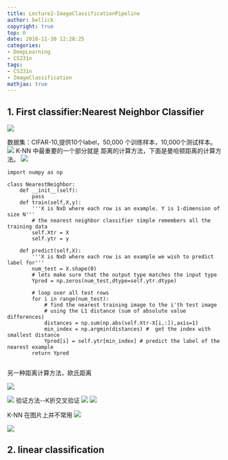 ```yaml
---
title: Lecture2-ImageClassificationPipeline
author: bellick
copyright: true
top: 0
date: 2018-11-30 12:28:25
categories:
- DeepLearning
- CS231n
tags:
- CS231n
- ImageClassification
mathjax: true
---
```


## 1. First classifier:Nearest Neighbor Classifier

![](https://ws3.sinaimg.cn/large/006tNbRwly1fxq16js2sxj30k50bc76i.jpg)

数据集：CIFAR-10,提供10个label，50,000 个训练样本，10,000个测试样本。
![](https://ws1.sinaimg.cn/large/006tNbRwly1fxq18h65wkj30k60bcafv.jpg)
K-NN 中最重要的一个部分就是 距离的计算方法，下面是曼哈顿距离的计算方法。
![](https://ws4.sinaimg.cn/large/006tNbRwly1fxq1a2d7rlj30k50bc0wp.jpg)


```
import numpy as np

class NearestNeighbor:
    def __init__(self):
        pass
    def train(self,X,y):
        '''X is NxD where each row is an example. Y is 1-dimension of size N'''
        # the nearest neighbor classifier simple remembers all the training data
        self.Xtr = X
        self.ytr = y

    def predict(self,X):
        '''X is NxD where each row is an example we wish to predict label for'''
        num_test = X.shape(0)
        # lets make sure that the output type matches the input type
        Ypred = np.zeros(num_test,dtype=self.ytr.dtype)

        # loop over all test rows
        for i in range(num_test):
            # find the nearest training image to the i'th test image
            # using the L1 distance (sum of absolute value differences)
            distances = np.sum(np.abs(self.Xtr-X[i,:]),axis=1)
            min_index = np.argmin(distances) #  get the index with smallest distance  
            Ypred[i] = self.ytr[min_index] # predict the label of the nearest example
        return Ypred
    
```
另一种距离计算方法，欧氏距离

![](https://ws1.sinaimg.cn/large/006tNbRwly1fxq2ffm7noj30th0go40z.jpg)

![](https://ws1.sinaimg.cn/large/006tNbRwly1fxq2iuqzu4j30tj0gktay.jpg)
验证方法--K折交叉验证
![](https://ws2.sinaimg.cn/large/006tNbRwly1fxq2k39sc7j30tj0gl77x.jpg)
![](https://ws3.sinaimg.cn/large/006tNbRwly1fxq2kvnuq6j30tg0gm42d.jpg)

K-NN 在图片上并不常用
![](https://ws3.sinaimg.cn/large/006tNbRwly1fxq34luvupj30tg0gigt0.jpg)

![](https://ws4.sinaimg.cn/large/006tNbRwly1fxq35wysxrj30tf0gjdja.jpg)

## 2. linear classification

